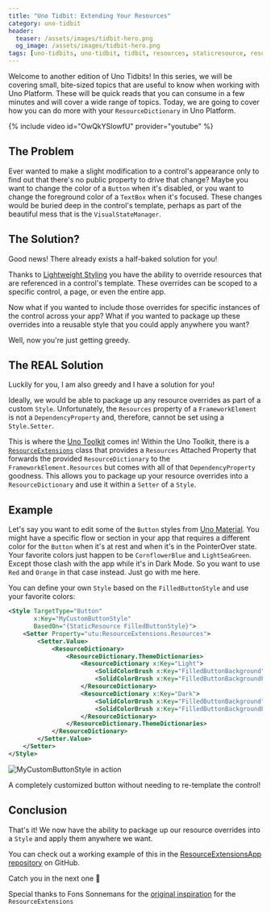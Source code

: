 ```yaml
---
title: "Uno Tidbit: Extending Your Resources"
category: uno-tidbit
header:
  teaser: /assets/images/tidbit-hero.png
  og_image: /assets/images/tidbit-hero.png
tags: [uno-tidbits, uno-tidbit, tidbit, resources, staticresource, resourcedictionary, uno-platform, uno, unoplatform]
---
```


Welcome to another edition of Uno Tidbits! In this series, we will be covering small, bite-sized topics that are useful to know when working with Uno Platform. These will be quick reads that you can consume in a few minutes and will cover a wide range of topics. Today, we are going to cover how you can do more with your `ResourceDictionary` in Uno Platform.

{% include video id="OwQkYSlowfU" provider="youtube" %}

## The Problem

Ever wanted to make a slight modification to a control's appearance only to find out that there's no public property to drive that change? Maybe you want to change the color of a `Button` when it's disabled, or you want to change the foreground color of a `TextBox` when it's focused. These changes would be buried deep in the control's template, perhaps as part of the beautiful mess that is the `VisualStateManager`.

## The Solution?

Good news! There already exists a half-baked solution for you!

Thanks to [Lightweight Styling][ms-lightweight-styling] you have the ability to override resources that are referenced in a control's template. These overrides can be scoped to a specific control, a page, or even the entire app.

Now what if you wanted to include those overrides for specific instances of the control across your app? What if you wanted to package up these overrides into a reusable style that you could apply anywhere you want?

Well, now you're just getting greedy.

## The REAL Solution

Luckily for you, I am also greedy and I have a solution for you!

Ideally, we would be able to package up any resource overrides as part of a custom `Style`. Unfortunately, the `Resources` property of a `FrameworkElement` is not a `DependencyProperty` and, therefore, cannot be set using a `Style.Setter`.

This is where the [Uno Toolkit][uno-toolkit-repo] comes in! Within the Uno Toolkit, there is a [`ResourceExtensions`][resource-ext-toolkit] class that provides a `Resources` Attached Property that forwards the provided `ResourceDictionary` to the `FrameworkElement.Resources` but comes with all of that `DependencyProperty` goodness. This allows you to package up your resource overrides into a `ResourceDictionary` and use it within a `Setter` of a `Style`.

## Example

Let's say you want to edit some of the `Button` styles from [Uno Material][uno-material-gh]. You might have a specific flow or section in your app that requires a different color for the `Button` when it's at rest and when it's in the PointerOver state. Your favorite colors just happen to be `CornflowerBlue` and `LightSeaGreen`. Except those clash with the app while it's in Dark Mode. So you want to use `Red` and `Orange` in that case instead. Just go with me here.

You can define your own `Style` based on the `FilledButtonStyle` and use your favorite colors:

```xml
<Style TargetType="Button"
       x:Key="MyCustomButtonStyle"
       BasedOn="{StaticResource FilledButtonStyle}">
    <Setter Property="utu:ResourceExtensions.Resources">
        <Setter.Value>
            <ResourceDictionary>
                <ResourceDictionary.ThemeDictionaries>
                    <ResourceDictionary x:Key="Light">
                        <SolidColorBrush x:Key="FilledButtonBackground" Color="LightSeaGreen" />
                        <SolidColorBrush x:Key="FilledButtonBackgroundPointerOver" Color="CornflowerBlue" />
                    </ResourceDictionary>
                    <ResourceDictionary x:Key="Dark">
                        <SolidColorBrush x:Key="FilledButtonBackground" Color="Red" />
                        <SolidColorBrush x:Key="FilledButtonBackgroundPointerOver" Color="Orange" />
                    </ResourceDictionary>
                </ResourceDictionary.ThemeDictionaries>
            </ResourceDictionary>
        </Setter.Value>
    </Setter>
</Style>
```

![MyCustomButtonStyle in action](/assets/images/res-ext/res-ext-button.gif)

A completely customized button without needing to re-template the control!

## Conclusion

That's it! We now have the ability to package up our resource overrides into a `Style` and apply them anywhere we want.

You can check out a working example of this in the [ResourceExtensionsApp repository][res-ext-gh] on GitHub.

Catch you in the next one :wave:

Special thanks to Fons Sonnemans for the [original inspiration][fons-article] for the `ResourceExtensions`

[ms-lightweight-styling]: https://learn.microsoft.com/en-us/windows/apps/design/style/xaml-styles#lightweight-styling
[resource-ext-toolkit]: https://platform.uno/docs/articles/external/uno.toolkit.ui/doc/helpers/resource-extensions.html
[uno-toolkit-repo]: https://github.com/unoplatform/uno.toolkit.ui
[res-ext-gh]: https://github.com/kazo0/ResourcesExtensionApp
[uno-material-gh]: https://github.com/unoplatform/Uno.Themes/tree/master/src/library/Uno.Material
[fons-article]: https://www.reflectionit.nl/blog/2021/xaml-lightweight-styling-done-right